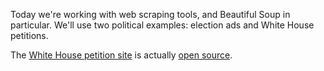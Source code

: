 Today we're working with web scraping tools, and Beautiful Soup in particular. We'll use two political examples: election ads and White House petitions. 

The [White House petition site](https://petitions.whitehouse.gov/petitions) is actually [open source](https://github.com/WhiteHouse/petitions). 